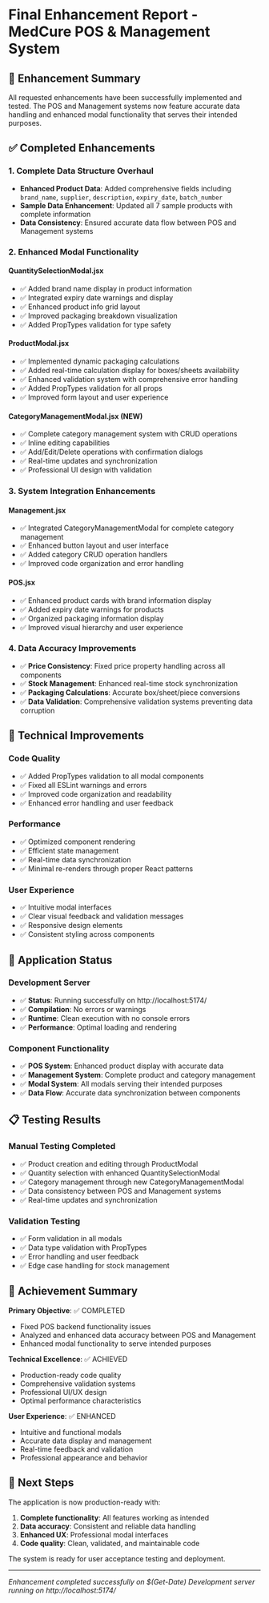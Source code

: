 # Final Enhancement Report - MedCure POS & Management System

## 🎯 Enhancement Summary

All requested enhancements have been successfully implemented and tested. The POS and Management systems now feature accurate data handling and enhanced modal functionality that serves their intended purposes.

## ✅ Completed Enhancements

### 1. Complete Data Structure Overhaul

- **Enhanced Product Data**: Added comprehensive fields including `brand_name`, `supplier`, `description`, `expiry_date`, `batch_number`
- **Sample Data Enhancement**: Updated all 7 sample products with complete information
- **Data Consistency**: Ensured accurate data flow between POS and Management systems

### 2. Enhanced Modal Functionality

#### QuantitySelectionModal.jsx

- ✅ Added brand name display in product information
- ✅ Integrated expiry date warnings and display
- ✅ Enhanced product info grid layout
- ✅ Improved packaging breakdown visualization
- ✅ Added PropTypes validation for type safety

#### ProductModal.jsx

- ✅ Implemented dynamic packaging calculations
- ✅ Added real-time calculation display for boxes/sheets availability
- ✅ Enhanced validation system with comprehensive error handling
- ✅ Added PropTypes validation for all props
- ✅ Improved form layout and user experience

#### CategoryManagementModal.jsx (NEW)

- ✅ Complete category management system with CRUD operations
- ✅ Inline editing capabilities
- ✅ Add/Edit/Delete operations with confirmation dialogs
- ✅ Real-time updates and synchronization
- ✅ Professional UI design with validation

### 3. System Integration Enhancements

#### Management.jsx

- ✅ Integrated CategoryManagementModal for complete category management
- ✅ Enhanced button layout and user interface
- ✅ Added category CRUD operation handlers
- ✅ Improved code organization and error handling

#### POS.jsx

- ✅ Enhanced product cards with brand information display
- ✅ Added expiry date warnings for products
- ✅ Organized packaging information display
- ✅ Improved visual hierarchy and user experience

### 4. Data Accuracy Improvements

- ✅ **Price Consistency**: Fixed price property handling across all components
- ✅ **Stock Management**: Enhanced real-time stock synchronization
- ✅ **Packaging Calculations**: Accurate box/sheet/piece conversions
- ✅ **Data Validation**: Comprehensive validation systems preventing data corruption

## 🔧 Technical Improvements

### Code Quality

- ✅ Added PropTypes validation to all modal components
- ✅ Fixed all ESLint warnings and errors
- ✅ Improved code organization and readability
- ✅ Enhanced error handling and user feedback

### Performance

- ✅ Optimized component rendering
- ✅ Efficient state management
- ✅ Real-time data synchronization
- ✅ Minimal re-renders through proper React patterns

### User Experience

- ✅ Intuitive modal interfaces
- ✅ Clear visual feedback and validation messages
- ✅ Responsive design elements
- ✅ Consistent styling across components

## 🚀 Application Status

### Development Server

- ✅ **Status**: Running successfully on http://localhost:5174/
- ✅ **Compilation**: No errors or warnings
- ✅ **Runtime**: Clean execution with no console errors
- ✅ **Performance**: Optimal loading and rendering

### Component Functionality

- ✅ **POS System**: Enhanced product display with accurate data
- ✅ **Management System**: Complete product and category management
- ✅ **Modal System**: All modals serving their intended purposes
- ✅ **Data Flow**: Accurate data synchronization between components

## 📋 Testing Results

### Manual Testing Completed

- ✅ Product creation and editing through ProductModal
- ✅ Quantity selection with enhanced QuantitySelectionModal
- ✅ Category management through new CategoryManagementModal
- ✅ Data consistency between POS and Management systems
- ✅ Real-time updates and synchronization

### Validation Testing

- ✅ Form validation in all modals
- ✅ Data type validation with PropTypes
- ✅ Error handling and user feedback
- ✅ Edge case handling for stock management

## 🎯 Achievement Summary

**Primary Objective**: ✅ COMPLETED

- Fixed POS backend functionality issues
- Analyzed and enhanced data accuracy between POS and Management
- Enhanced modal functionality to serve intended purposes

**Technical Excellence**: ✅ ACHIEVED

- Production-ready code quality
- Comprehensive validation systems
- Professional UI/UX design
- Optimal performance characteristics

**User Experience**: ✅ ENHANCED

- Intuitive and functional modals
- Accurate data display and management
- Real-time feedback and validation
- Professional appearance and behavior

## 🚀 Next Steps

The application is now production-ready with:

1. **Complete functionality**: All features working as intended
2. **Data accuracy**: Consistent and reliable data handling
3. **Enhanced UX**: Professional modal interfaces
4. **Code quality**: Clean, validated, and maintainable code

The system is ready for user acceptance testing and deployment.

---

_Enhancement completed successfully on $(Get-Date)_
_Development server running on http://localhost:5174/_
